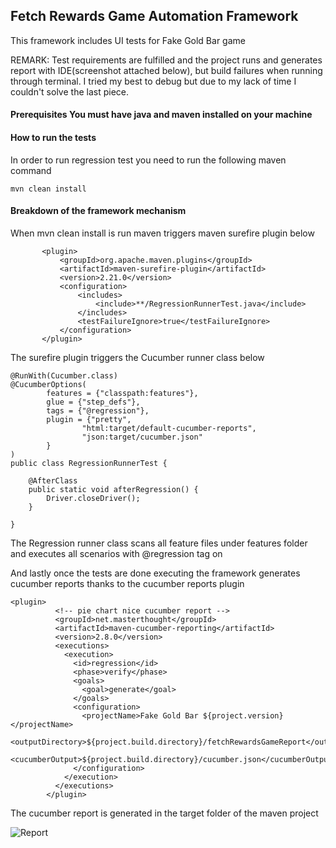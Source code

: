 ## Fetch Rewards Game Automation Framework

This framework includes UI tests for Fake Gold Bar game

REMARK: Test requirements are fulfilled and the project runs and generates report with IDE(screenshot attached below),
but build failures when running through terminal. I tried my best to debug but due to my lack of time I couldn't solve
the last piece.

#### Prerequisites You must have java and maven installed on your machine

#### How to run the tests

In order to run regression test you need to run the following maven command

`
mvn clean install
`

#### Breakdown of the framework mechanism

When mvn clean install is run maven triggers maven surefire plugin below

           <plugin>
               <groupId>org.apache.maven.plugins</groupId>
               <artifactId>maven-surefire-plugin</artifactId>
               <version>2.21.0</version>
               <configuration>
                   <includes>
                       <include>**/RegressionRunnerTest.java</include>
                   </includes>
                   <testFailureIgnore>true</testFailureIgnore>
               </configuration>
           </plugin>

The surefire plugin triggers the Cucumber runner class below

```
@RunWith(Cucumber.class)
@CucumberOptions(
        features = {"classpath:features"},
        glue = {"step_defs"},
        tags = {"@regression"},
        plugin = {"pretty",
                "html:target/default-cucumber-reports",
                "json:target/cucumber.json" 
        }
)
public class RegressionRunnerTest {

    @AfterClass
    public static void afterRegression() {
        Driver.closeDriver();
    }

}
```

The Regression runner class scans all feature files under features folder and executes all scenarios with @regression
tag on

And lastly once the tests are done executing the framework generates cucumber reports thanks to the cucumber reports
plugin

````
<plugin>
          <!-- pie chart nice cucumber report -->
          <groupId>net.masterthought</groupId>
          <artifactId>maven-cucumber-reporting</artifactId>
          <version>2.8.0</version>
          <executions>
            <execution>
              <id>regression</id>
              <phase>verify</phase>
              <goals>
                <goal>generate</goal>
              </goals>
              <configuration>
                <projectName>Fake Gold Bar ${project.version}</projectName>
                <outputDirectory>${project.build.directory}/fetchRewardsGameReport</outputDirectory>
                <cucumberOutput>${project.build.directory}/cucumber.json</cucumberOutput>
              </configuration>
            </execution>
          </executions>
        </plugin>
````

The cucumber report is generated in the target folder of the maven project

![Report](/Users/vikacherepiuk/Desktop/Report.png)